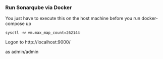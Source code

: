 ### Run Sonarqube via Docker

You just have to execute this on the host machine before you run docker-compose up


```
sysctl -w vm.max_map_count=262144
```

Logon to http://localhost:9000/

as admin/admin

